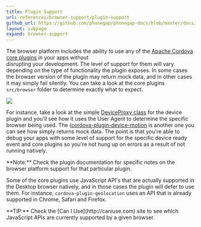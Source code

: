 ```yaml
---
title: Plugin Support
url: references/browser-support/plugin-support
github_url: https://github.com/phonegap/phonegap-docs/blob/master/docs/references/browser-support/2-plugin-support.html.md
layout: subpage
expand: browser-support
---
```


The browser platform includes the ability to use any of the [Apache Cordova core plugins](/plugin-apis/) in your apps without  
disrupting your development. The level of support for them will vary depending on the type of functionality
 the plugin exposes. In some cases the browser version of the plugin may return mock data, and in other cases
 it may simply fail silently. You can take a look at the core plugins `src/browser` folder to determine exactly
 what to expect. 
 
 ![](/images/browser-support/browser-folder.png)
 
 For instance, take a look at the simple [DeviceProxy class](https://github.com/apache/cordova-plugin-device/tree/master/src/browser) 
  for the device plugin and you'll see how it uses the User Agent to determine the specific browser being used. 
  The ([cordova-plugin-device-motion](https://github.com/apache/cordova-plugin-device-motion/blob/master/src/browser/AccelerometerProxy.js) 
  is another one you can see how simply returns mock data. The point is that you're able to debug your apps with some level of
   support for the specific device ready event and core plugins so you're not hung up on errors as a result of not running natively.   
   
<div class="alert--info">**Note:** Check the plugin documentation for specific notes on the browser platform support for that particular plugin.</div> 

 
Some of the core plugins use JavaScript API's that are actually supported in the Desktop browser natively, and in those cases the plugin will defer to use
 them. For instance, `cordova-plugin-geolocation` uses an API that is already supported in Chrome, Safari and Firefox. 
 
 <div class="alert--tip">**TIP:** Check the [Can I Use](http://caniuse.com) site to see which JavaScript APIs are currently supported by a 
 given browser.</div> 

 